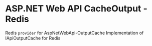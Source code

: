 # ASP.NET Web API CacheOutput - Redis

Redis `provider` for AspNetWebApi-OutputCache
Implementation of IApiOutputCache for Redis
